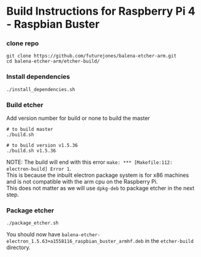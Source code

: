 # Build Instructions for Raspberry Pi 4 - Raspbian Buster
### clone repo
```
git clone https://github.com/futurejones/balena-etcher-arm.git
cd balena-etcher-arm/etcher-build/
```
### Install dependencies
```
./install_dependencies.sh
```

### Build etcher
Add version number for build or none to build the master
```
# to build master
./build.sh

# to build version v1.5.36
./build.sh v1.5.36
```
NOTE: The build will end with this error `make: *** [Makefile:112: electron-build] Error 1`.  
This is because the inbuilt electron package system is for x86 machines and is not compatible with the arm cpu on the Raspberry Pi.  
This does not matter as we will use `dpkg-deb` to package etcher in the next step.
### Package etcher
```
./package_etcher.sh
```
You should now have `balena-etcher-electron_1.5.63+a1558116_raspbian_buster_armhf.deb` in the `etcher-build` directory.
